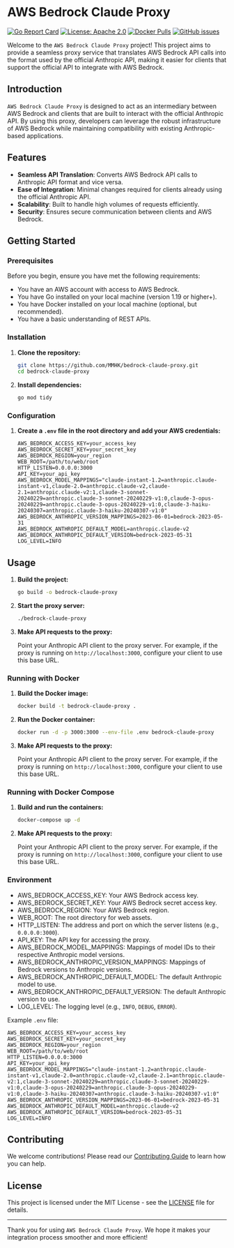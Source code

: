 # AWS Bedrock Claude Proxy

[![Go Report Card](https://goreportcard.com/badge/github.com/mmhk/bedrock-claude-proxy)](https://goreportcard.com/report/github.com/mmhk/bedrock-claude-proxy)
[![License: Apache 2.0](https://img.shields.io/badge/License-Apache%202.0-blue.svg)](https://opensource.org/licenses/Apache-2.0)
[![Docker Pulls](https://img.shields.io/docker/pulls/mmhk/bedrock-claude-proxy)](https://hub.docker.com/r/mmhk/bedrock-claude-proxy)
[![GitHub issues](https://img.shields.io/github/issues/mmhk/bedrock-claude-proxy)](https://github.com/mmhk/bedrock-claude-proxy/issues)

Welcome to the `AWS Bedrock Claude Proxy` project! This project aims to provide a seamless proxy service that translates AWS Bedrock API calls into the format used by the official Anthropic API, making it easier for clients that support the official API to integrate with AWS Bedrock.

## Introduction

`AWS Bedrock Claude Proxy` is designed to act as an intermediary between AWS Bedrock and clients that are built to interact with the official Anthropic API. By using this proxy, developers can leverage the robust infrastructure of AWS Bedrock while maintaining compatibility with existing Anthropic-based applications.

## Features

- **Seamless API Translation**: Converts AWS Bedrock API calls to Anthropic API format and vice versa.
- **Ease of Integration**: Minimal changes required for clients already using the official Anthropic API.
- **Scalability**: Built to handle high volumes of requests efficiently.
- **Security**: Ensures secure communication between clients and AWS Bedrock.

## Getting Started

### Prerequisites

Before you begin, ensure you have met the following requirements:

- You have an AWS account with access to AWS Bedrock.
- You have Go installed on your local machine (version 1.19 or higher+).
- You have Docker installed on your local machine (optional, but recommended).
- You have a basic understanding of REST APIs.

### Installation

1. **Clone the repository:**

    ```bash
    git clone https://github.com/MMHK/bedrock-claude-proxy.git
    cd bedrock-claude-proxy
    ```

2. **Install dependencies:**

    ```bash
    go mod tidy
    ```

### Configuration

1. **Create a `.env` file in the root directory and add your AWS credentials:**

    ```env
   AWS_BEDROCK_ACCESS_KEY=your_access_key
   AWS_BEDROCK_SECRET_KEY=your_secret_key
   AWS_BEDROCK_REGION=your_region
   WEB_ROOT=/path/to/web/root
   HTTP_LISTEN=0.0.0.0:3000
   API_KEY=your_api_key
   AWS_BEDROCK_MODEL_MAPPINGS="claude-instant-1.2=anthropic.claude-instant-v1,claude-2.0=anthropic.claude-v2,claude-2.1=anthropic.claude-v2:1,claude-3-sonnet-20240229=anthropic.claude-3-sonnet-20240229-v1:0,claude-3-opus-20240229=anthropic.claude-3-opus-20240229-v1:0,claude-3-haiku-20240307=anthropic.claude-3-haiku-20240307-v1:0"
   AWS_BEDROCK_ANTHROPIC_VERSION_MAPPINGS=2023-06-01=bedrock-2023-05-31
   AWS_BEDROCK_ANTHROPIC_DEFAULT_MODEL=anthropic.claude-v2
   AWS_BEDROCK_ANTHROPIC_DEFAULT_VERSION=bedrock-2023-05-31
   LOG_LEVEL=INFO
    ```

## Usage

1. **Build the project:**

    ```bash
    go build -o bedrock-claude-proxy
    ```

2. **Start the proxy server:**

    ```bash
    ./bedrock-claude-proxy
    ```

3. **Make API requests to the proxy:**

   Point your Anthropic API client to the proxy server. For example, if the proxy is running on `http://localhost:3000`, configure your client to use this base URL.


### Running with Docker

1. **Build the Docker image:**

    ```bash
    docker build -t bedrock-claude-proxy .
    ```

2. **Run the Docker container:**

    ```bash
    docker run -d -p 3000:3000 --env-file .env bedrock-claude-proxy
    ```

3. **Make API requests to the proxy:**

   Point your Anthropic API client to the proxy server. For example, if the proxy is running on `http://localhost:3000`, configure your client to use this base URL.

### Running with Docker Compose

1. **Build and run the containers:**

    ```bash
    docker-compose up -d
    ```
2. **Make API requests to the proxy:**

   Point your Anthropic API client to the proxy server. For example, if the proxy is running on `http://localhost:3000`, configure your client to use this base URL.

### Environment

- AWS_BEDROCK_ACCESS_KEY: Your AWS Bedrock access key.
- AWS_BEDROCK_SECRET_KEY: Your AWS Bedrock secret access key.
- AWS_BEDROCK_REGION: Your AWS Bedrock region.
- WEB_ROOT: The root directory for web assets.
- HTTP_LISTEN: The address and port on which the server listens (e.g., `0.0.0.0:3000`).
- API_KEY: The API key for accessing the proxy.
- AWS_BEDROCK_MODEL_MAPPINGS: Mappings of model IDs to their respective Anthropic model versions.
- AWS_BEDROCK_ANTHROPIC_VERSION_MAPPINGS: Mappings of Bedrock versions to Anthropic versions.
- AWS_BEDROCK_ANTHROPIC_DEFAULT_MODEL: The default Anthropic model to use.
- AWS_BEDROCK_ANTHROPIC_DEFAULT_VERSION: The default Anthropic version to use.
- LOG_LEVEL: The logging level (e.g., `INFO`, `DEBUG`, `ERROR`).

Example `.env` file:

```env
AWS_BEDROCK_ACCESS_KEY=your_access_key
AWS_BEDROCK_SECRET_KEY=your_secret_key
AWS_BEDROCK_REGION=your_region
WEB_ROOT=/path/to/web/root
HTTP_LISTEN=0.0.0.0:3000
API_KEY=your_api_key
AWS_BEDROCK_MODEL_MAPPINGS="claude-instant-1.2=anthropic.claude-instant-v1,claude-2.0=anthropic.claude-v2,claude-2.1=anthropic.claude-v2:1,claude-3-sonnet-20240229=anthropic.claude-3-sonnet-20240229-v1:0,claude-3-opus-20240229=anthropic.claude-3-opus-20240229-v1:0,claude-3-haiku-20240307=anthropic.claude-3-haiku-20240307-v1:0"
AWS_BEDROCK_ANTHROPIC_VERSION_MAPPINGS=2023-06-01=bedrock-2023-05-31
AWS_BEDROCK_ANTHROPIC_DEFAULT_MODEL=anthropic.claude-v2
AWS_BEDROCK_ANTHROPIC_DEFAULT_VERSION=bedrock-2023-05-31
LOG_LEVEL=INFO
```

## Contributing

We welcome contributions! Please read our [Contributing Guide](CONTRIBUTING.md) to learn how you can help.

## License

This project is licensed under the MIT License - see the [LICENSE](LICENSE) file for details.

---

Thank you for using `AWS Bedrock Claude Proxy`. We hope it makes your integration process smoother and more efficient!
